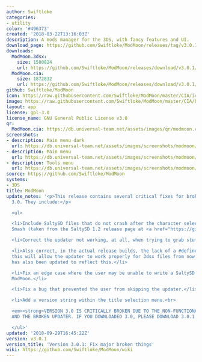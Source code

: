 ```yaml
---
author: Swiftloke
categories:
- utility
color: '#496373'
created: '2018-03-22T13:16:03Z'
description: A mods manager for the 3DS, with fancy features and UI.
download_page: https://github.com/Swiftloke/ModMoon/releases/tag/v3.0.1
downloads:
  ModMoon.3dsx:
    size: 1580824
    url: https://github.com/Swiftloke/ModMoon/releases/download/v3.0.1/ModMoon.3dsx
  ModMoon.cia:
    size: 1872832
    url: https://github.com/Swiftloke/ModMoon/releases/download/v3.0.1/ModMoon.cia
github: Swiftloke/ModMoon
icon: https://raw.githubusercontent.com/Swiftloke/ModMoon/master/CIA/icon.png
image: https://raw.githubusercontent.com/Swiftloke/ModMoon/master/CIA/banner.png
layout: app
license: gpl-3.0
license_name: GNU General Public License v3.0
qr:
  ModMoon.cia: https://db.universal-team.net/assets/images/qr/modmoon.cia.png
screenshots:
- description: Main menu dark
  url: https://db.universal-team.net/assets/images/screenshots/modmoon/main-menu-dark.png
- description: Main menu
  url: https://db.universal-team.net/assets/images/screenshots/modmoon/main-menu.png
- description: Tools menu
  url: https://db.universal-team.net/assets/images/screenshots/modmoon/tools-menu.png
source: https://github.com/Swiftloke/ModMoon
systems:
- 3DS
title: ModMoon
update_notes: '<p>This release contains several critical fixes for broken things in
  3.0. They include:</p>

  <ul>

  <li>Include SaltySD files that do not crash after the character select screen in
  Smash (taken from the SaltySD 1.2 release page at <a href="https://github.com/shinyquagsire23/SaltySD/releases">https://github.com/shinyquagsire23/SaltySD/releases</a>)</li>

  <li>Correct the updater not working, at all, when trying to grab stuff from GitHub.</li>

  <li>Also correct, in the actual release builds, the lack of a #define for BUILTFROM3DSX-
  this will allow the updater to work properly for 3dsx files from now on. The readme
  has also been updated to reflect this.</li>

  <li>Fix an edge case where the user may be unable to write a SaltySD file using
  ModMoon.</li>

  <li>Fix a bug that prevented the user from skipping the updater.</li>

  <li>Add a version string within the title selection menu.<br>

  <em><strong>VERSION 3.0 IS CRITICALLY BROKEN DUE TO THE NON-FUNCTIONAL SALTYSD FILES
  AND THE BROKEN UPDATER. IF YOU DOWNLOADED 3.0, PLEASE DOWNLOAD 3.0.1 MANUALLY.</strong></em></li>

  </ul>'
updated: '2018-09-29T16:45:22Z'
version: v3.0.1
version_title: 'Version 3.0.1: Fix major broken things'
wiki: https://github.com/Swiftloke/ModMoon/wiki
---
```

